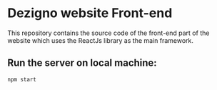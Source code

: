 # Dezigno website Front-end

This repository contains the source code of the front-end part of the website which uses the ReactJs library as the main framework.

## Run the server on local machine:
 ```
 npm start
 ```
